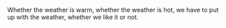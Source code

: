 Whether the weather is warm, whether the weather is hot, we have to put up with the weather, whether we like it or not.